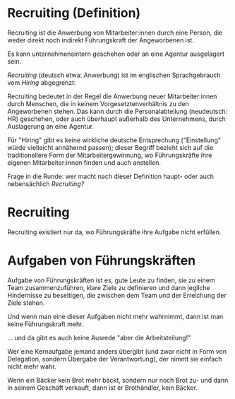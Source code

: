 # Recruiting (Definition) <!-- .element class="hidden" -->

<span class="fragment fade-in-then-semi-out">Recruiting</span>
<span class="fragment fade-in-then-semi-out">ist die Anwerbung von Mitarbeiter:innen durch eine Person,</span>
<span class="fragment fade-in-then-semi-out">die weder direkt noch indirekt Führungskraft der Angeworbenen ist.</span>

<span class="fragment fade-in-then-semi-out">Es kann unternehmensintern geschehen</span>
<span class="fragment fade-in-then-semi-out">oder an eine Agentur ausgelagert sein.</span>

<!-- Note -->
*Recruiting* (deutsch etwa: Anwerbung) ist im englischen Sprachgebrauch vom *Hiring* abgegrenzt:

Recruiting bedeutet in der Regel die Anwerbung neuer Mitarbeiter:innen durch Menschen, die in keinem Vorgesetztenverhältnis zu den Angeworbenen stehen.
Das kann durch die Personalabteilung (neudeutsch: HR) geschehen, oder auch überhaupt außerhalb des Unternehmens, durch Auslagerung an eine Agentur.

Für "Hiring" gibt es keine wirkliche deutsche Entsprechung ("Einstellung" würde vielleicht annähernd passen); dieser Begriff bezieht sich auf die traditionellere Form der Mitarbeitergewinnung, wo Führungskräfte ihre eigenen Mitarbeiter:innen finden und auch anstellen.

Frage in die Runde: wer macht nach dieser Definition haupt- oder auch nebensächlich *Recruiting?*


# Recruiting <!-- .element class="hidden" -->

Recruiting 
<span class="fragment fade-in-then-semi-out">existiert nur da, wo Führungskräfte ihre Aufgabe nicht erfüllen.</span>


# Aufgaben von Führungskräften <!-- .element class="hidden" -->

Aufgabe von Führungskräften ist es,
<span class="fragment fade-in-then-semi-out">gute Leute zu finden,</span>
<span class="fragment fade-in-then-semi-out">sie zu einem Team zusammenzuführen,</span>
<span class="fragment fade-in-then-semi-out">klare Ziele zu definieren</span>
<span class="fragment fade-in-then-semi-out">und dann jegliche Hindernisse zu beseitigen, die zwischen dem Team und der Erreichung der Ziele stehen.</span>

<!-- Note -->
Und wenn man eine dieser Aufgaben nicht mehr wahrnimmt, dann ist man keine Führungskraft mehr.

... und da gibt es auch keine Ausrede "aber die Arbeitsteilung!"

Wer eine Kernaufgabe jemand anders übergibt (und zwar nicht in Form von Delegation, sondern Übergabe der Verantwortung), der nimmt sie einfach nicht mehr wahr.

Wenn ein Bäcker kein Brot mehr bäckt, sondern nur noch Brot zu- und dann in seinem Geschäft verkauft, dann ist er Brothändler, kein Bäcker.
